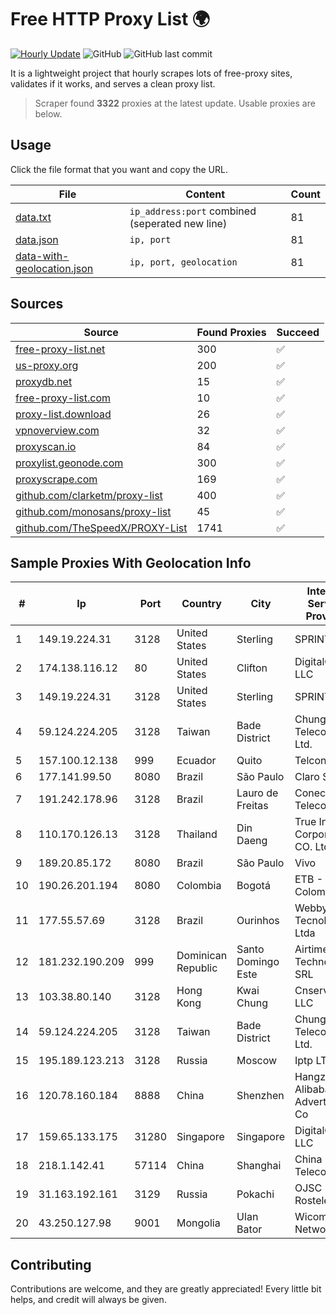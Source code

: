 
# Free HTTP Proxy List 🌍

[![Hourly Update](https://github.com/mertguvencli/http-proxy-list/actions/workflows/main.yml/badge.svg?branch=main)](https://github.com/mertguvencli/http-proxy-list/actions/workflows/main.yml)
![GitHub](https://img.shields.io/github/license/mertguvencli/http-proxy-list)
![GitHub last commit](https://img.shields.io/github/last-commit/mertguvencli/http-proxy-list)

It is a lightweight project that hourly scrapes lots of free-proxy sites, validates if it works, and serves a clean proxy list.


> Scraper found **3322** proxies at the latest update. Usable proxies are below.

## Usage

Click the file format that you want and copy the URL.


|File|Content|Count|
|----|-------|-----|
|[data.txt](https://raw.githubusercontent.com/mertguvencli/http-proxy-list/main/proxy-list/data.txt)|`ip_address:port` combined (seperated new line)|81|
|[data.json](https://raw.githubusercontent.com/mertguvencli/http-proxy-list/main/proxy-list/data.json)|`ip, port`|81|
|[data-with-geolocation.json](https://raw.githubusercontent.com/mertguvencli/http-proxy-list/main/proxy-list/data-with-geolocation.json)|`ip, port, geolocation`|81|

## Sources

|Source|Found Proxies|Succeed|
|------|-------------|-------|
|[free-proxy-list.net](https://free-proxy-list.net)|300|✅|
|[us-proxy.org](https://www.us-proxy.org)|200|✅|
|[proxydb.net](http://proxydb.net)|15|✅|
|[free-proxy-list.com](https://free-proxy-list.com/?page=&port=&type%5B%5D=http&type%5B%5D=https&up_time=0&search=Search)|10|✅|
|[proxy-list.download](https://www.proxy-list.download/HTTP)|26|✅|
|[vpnoverview.com](https://vpnoverview.com/privacy/anonymous-browsing/free-proxy-servers)|32|✅|
|[proxyscan.io](https://www.proxyscan.io)|84|✅|
|[proxylist.geonode.com](https://proxylist.geonode.com/api/proxy-list?limit=300&page=1&sort_by=lastChecked&sort_type=desc&protocols=http,https)|300|✅|
|[proxyscrape.com](https://api.proxyscrape.com/v2/?request=displayproxies&protocol=http&timeout=10000&country=all&ssl=all&anonymity=all)|169|✅|
|[github.com/clarketm/proxy-list](https://raw.githubusercontent.com/clarketm/proxy-list/master/proxy-list-raw.txt)|400|✅|
|[github.com/monosans/proxy-list](https://raw.githubusercontent.com/monosans/proxy-list/main/proxies/http.txt)|45|✅|
|[github.com/TheSpeedX/PROXY-List](https://raw.githubusercontent.com/TheSpeedX/PROXY-List/master/http.txt)|1741|✅|


## Sample Proxies With Geolocation Info

|#|Ip|Port|Country|City|Internet Service Provider|
|-|--|----|-------|----|-------------------------|
|1|149.19.224.31|3128|United States|Sterling|SPRINT|
|2|174.138.116.12|80|United States|Clifton|DigitalOcean, LLC|
|3|149.19.224.31|3128|United States|Sterling|SPRINT|
|4|59.124.224.205|3128|Taiwan|Bade District|Chunghwa Telecom Co., Ltd.|
|5|157.100.12.138|999|Ecuador|Quito|Telconet S.A|
|6|177.141.99.50|8080|Brazil|São Paulo|Claro S.A.|
|7|191.242.178.96|3128|Brazil|Lauro de Freitas|Conect Telecom|
|8|110.170.126.13|3128|Thailand|Din Daeng|True Internet Corporation CO. Ltd.|
|9|189.20.85.172|8080|Brazil|São Paulo|Vivo|
|10|190.26.201.194|8080|Colombia|Bogotá|ETB - Colombia|
|11|177.55.57.69|3128|Brazil|Ourinhos|Webby Tecnologia Ltda|
|12|181.232.190.209|999|Dominican Republic|Santo Domingo Este|Airtime Technology SRL|
|13|103.38.80.140|3128|Hong Kong|Kwai Chung|Cnservers LLC|
|14|59.124.224.205|3128|Taiwan|Bade District|Chunghwa Telecom Co., Ltd.|
|15|195.189.123.213|3128|Russia|Moscow|Iptp LTD|
|16|120.78.160.184|8888|China|Shenzhen|Hangzhou Alibaba Advertising Co|
|17|159.65.133.175|31280|Singapore|Singapore|DigitalOcean, LLC|
|18|218.1.142.41|57114|China|Shanghai|China Telecom|
|19|31.163.192.161|3129|Russia|Pokachi|OJSC Rostelecom|
|20|43.250.127.98|9001|Mongolia|Ulan Bator|Wicom Networks|



## Contributing

Contributions are welcome, and they are greatly appreciated! Every
little bit helps, and credit will always be given.

